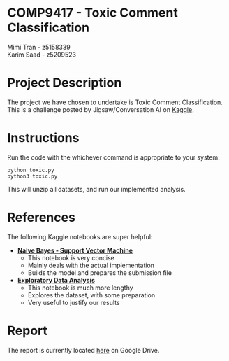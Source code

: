 # COMP9417 - Toxic Comment Classification
Mimi Tran - z5158339\
Karim Saad - z5209523

# Project Description
The project we have chosen to undertake is Toxic Comment Classification. This is a challenge posted by Jigsaw/Conversation AI on [Kaggle](https://www.kaggle.com/c/jigsaw-toxic-comment-classification-challenge).

# Instructions
Run the code with the whichever command is appropriate to your system:

    python toxic.py
    python3 toxic.py

This will unzip all datasets, and run our implemented analysis.

# References
The following Kaggle notebooks are super helpful:

- [**Naive Bayes - Support Vector Machine**](https://www.kaggle.com/jhoward/nb-svm-strong-linear-baseline)
    - This notebook is very concise
    - Mainly deals with the actual implementation
    - Builds the model and prepares the submission file
- [**Exploratory Data Analysis**](https://www.kaggle.com/jagangupta/stop-the-s-toxic-comments-eda)
    - This notebook is much more lengthy
    - Explores the dataset, with some preparation
    - Very useful to justify our results

# Report
The report is currently located [here](https://docs.google.com/document/d/1sUgoUPmcV7uHLe_XSr5kLB20RkgOK5ALO-yAvKfBWUk/edit?usp=sharing) on Google Drive.